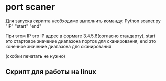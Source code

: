# port scaner

Для запуска скрипта необходимо выполнить команду:
Python scaner.py "IP" "start" "end"

При этом IP это IP адрес в формате 3.4.5.6(согласно стандарту), start это стартовое значение диапазона портов для сканирования, end это конечное значение диапазона для сканирования

(скобки печатать не нужно)

## Скрипт для работы на linux